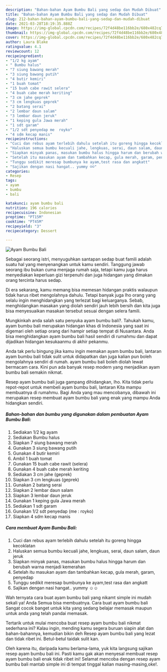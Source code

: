 ```yaml
---
description: "Bahan-bahan Ayam Bumbu Bali yang sedap dan Mudah Dibuat"
title: "Bahan-bahan Ayam Bumbu Bali yang sedap dan Mudah Dibuat"
slug: 212-bahan-bahan-ayam-bumbu-bali-yang-sedap-dan-mudah-dibuat
date: 2021-03-28T18:19:35.888Z
image: https://img-global.cpcdn.com/recipes/72f4d48be116bb2e/680x482cq70/ayam-bumbu-bali-foto-resep-utama.jpg
thumbnail: https://img-global.cpcdn.com/recipes/72f4d48be116bb2e/680x482cq70/ayam-bumbu-bali-foto-resep-utama.jpg
cover: https://img-global.cpcdn.com/recipes/72f4d48be116bb2e/680x482cq70/ayam-bumbu-bali-foto-resep-utama.jpg
author: Laura Blake
ratingvalue: 4.1
reviewcount: 12
recipeingredient:
- "1/2 kg ayam"
- " Bumbu halus"
- "7 siung bawang merah"
- "3 siung bawang putih"
- "4 butir kemiri"
- "1 buah tomat"
- "15 buah cabe rawit selera"
- "4 buah cabe merah keriting"
- "3 cm jahe geprek"
- "3 cm lengkuas geprek"
- "2 batang serai"
- "2 lembar daun salam"
- "3 lembar daun jeruk"
- "1 keping gula Jawa merah"
- "1 sdt garam"
- "1/2 sdt penyedap me  royko"
- "4 sdm kecap manis"
recipeinstructions:
- "Cuci dan rebus ayam terlebih dahulu setelah itu goreng hingga kecoklatan"
- "Haluskan semua bumbu kecuali jahe, lengkuas, serai, daun salam, daun jeruk"
- "Siapkan minyak panas, masukan bumbu halus hingga harum dan berubah warna menjadi kemerahan"
- "Setelah itu masukan ayam dan tambahkan kecap, gula merah, garam, penyedap"
- "Tunggu sedikit meresap bumbunya ke ayam,test rasa dan angkatt"
- "Sajikan dengan nasi hangat.. yummy ☺☺"
categories:
- Resep
tags:
- ayam
- bumbu
- bali

katakunci: ayam bumbu bali 
nutrition: 196 calories
recipecuisine: Indonesian
preptime: "PT15M"
cooktime: "PT45M"
recipeyield: "3"
recipecategory: Dessert

---
```



![Ayam Bumbu Bali](https://img-global.cpcdn.com/recipes/72f4d48be116bb2e/680x482cq70/ayam-bumbu-bali-foto-resep-utama.jpg)

Sebagai seorang istri, menyuguhkan santapan sedap buat famili adalah suatu hal yang menyenangkan untuk kamu sendiri. Tanggung jawab seorang ibu bukan cuma menjaga rumah saja, tetapi kamu juga harus menyediakan keperluan gizi terpenuhi dan juga hidangan yang dimakan orang tercinta harus sedap.

Di era  sekarang, kamu memang bisa memesan hidangan praktis walaupun tidak harus ribet mengolahnya dahulu. Tetapi banyak juga lho orang yang selalu ingin menghidangkan yang terlezat bagi keluarganya. Sebab, menghidangkan masakan yang diolah sendiri jauh lebih bersih dan kita juga bisa menyesuaikan masakan tersebut sesuai dengan selera famili. 



Mungkinkah anda salah satu penyuka ayam bumbu bali?. Tahukah kamu, ayam bumbu bali merupakan hidangan khas di Indonesia yang saat ini digemari oleh setiap orang dari hampir setiap tempat di Nusantara. Anda bisa menghidangkan ayam bumbu bali hasil sendiri di rumahmu dan dapat dijadikan hidangan kesukaanmu di akhir pekanmu.

Anda tak perlu bingung jika kamu ingin memakan ayam bumbu bali, lantaran ayam bumbu bali tidak sulit untuk didapatkan dan juga kalian pun boleh mengolahnya sendiri di rumah. ayam bumbu bali boleh diolah lewat bermacam cara. Kini pun ada banyak resep modern yang menjadikan ayam bumbu bali semakin nikmat.

Resep ayam bumbu bali juga gampang dihidangkan, lho. Kita tidak perlu repot-repot untuk membeli ayam bumbu bali, lantaran Kita mampu membuatnya di rumahmu. Bagi Anda yang mau mencobanya, dibawah ini merupakan resep membuat ayam bumbu bali yang enak yang mampu Anda hidangkan sendiri.

<!--inarticleads1-->

##### Bahan-bahan dan bumbu yang digunakan dalam pembuatan Ayam Bumbu Bali:

1. Sediakan 1/2 kg ayam
1. Sediakan  Bumbu halus
1. Siapkan 7 siung bawang merah
1. Gunakan 3 siung bawang putih
1. Gunakan 4 butir kemiri
1. Ambil 1 buah tomat
1. Gunakan 15 buah cabe rawit (selera)
1. Gunakan 4 buah cabe merah keriting
1. Sediakan 3 cm jahe (geprek)
1. Siapkan 3 cm lengkuas (geprek)
1. Gunakan 2 batang serai
1. Siapkan 2 lembar daun salam
1. Siapkan 3 lembar daun jeruk
1. Gunakan 1 keping gula Jawa merah
1. Sediakan 1 sdt garam
1. Gunakan 1/2 sdt penyedap (me : royko)
1. Siapkan 4 sdm kecap manis




<!--inarticleads2-->

##### Cara membuat Ayam Bumbu Bali:

1. Cuci dan rebus ayam terlebih dahulu setelah itu goreng hingga kecoklatan
1. Haluskan semua bumbu kecuali jahe, lengkuas, serai, daun salam, daun jeruk
1. Siapkan minyak panas, masukan bumbu halus hingga harum dan berubah warna menjadi kemerahan
1. Setelah itu masukan ayam dan tambahkan kecap, gula merah, garam, penyedap
1. Tunggu sedikit meresap bumbunya ke ayam,test rasa dan angkatt
1. Sajikan dengan nasi hangat.. yummy ☺☺




Wah ternyata cara buat ayam bumbu bali yang nikamt simple ini mudah sekali ya! Anda Semua bisa membuatnya. Cara buat ayam bumbu bali Sangat cocok banget untuk kita yang sedang belajar memasak maupun untuk anda yang telah pandai memasak.

Tertarik untuk mulai mencoba buat resep ayam bumbu bali nikmat sederhana ini? Kalau ingin, mending kamu segera buruan siapin alat dan bahan-bahannya, kemudian bikin deh Resep ayam bumbu bali yang lezat dan tidak ribet ini. Betul-betul taidak sulit kan. 

Oleh karena itu, daripada kamu berlama-lama, yuk kita langsung sajikan resep ayam bumbu bali ini. Pasti kamu gak akan menyesal membuat resep ayam bumbu bali enak tidak ribet ini! Selamat mencoba dengan resep ayam bumbu bali mantab simple ini di tempat tinggal kalian masing-masing,oke!.

